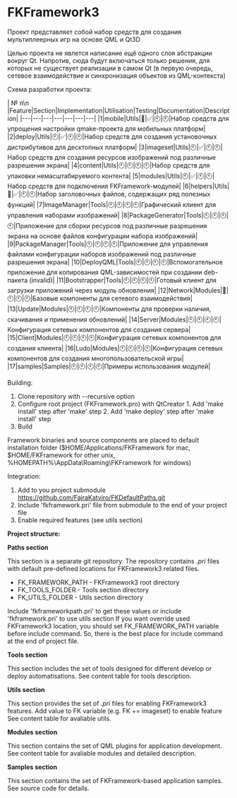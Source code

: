 ﻿# FKFramework3

Проект представляет собой набор средств для создания мультиплеерных игр на основе QML и Qt3D

Целью проекта не явлется написание ещё одного слоя абстракции вокруг Qt. Напротив, сюда будут включаться только решения, для которых не существует реализации в самом Qt (в первую очередь, сетевое взаимодействие и синхронизация объектов из QML-контекста)

Схема разработки проекта:

| № п\п |Feature|Section|Implementation|Utilisation|Testing|Documentation|Description|
|---|---|---|---|---|---|---|
|1|mobile|Utils|:arrows_counterclockwise:|:white_check_mark:|:clock10:|:clock10:|Набор средств для упрощения настройки qmake-проекта для мобильных платформ|
|2|deploy|Utils|:clock10:|:white_check_mark:|:clock10:|:clock10:|Набор средств для создания установочных дистрибутивов для десктопных платформ|
|3|imageset|Utils|:clock10:|:white_check_mark:|:clock10:|:clock10:|Набор средств для создания ресурсов изображений под различные разрешения экрана|
|4|content|Utils|:clock10:|:clock10:|:clock10:|:clock10:|Набор средств для упаковки немасштабируемого контента|
|5|modules|Utils|:clock10:|:white_check_mark:|:clock10:|:clock10:|Набор средств для подключения FKFramework-модулей|
|6|helpers|Utils|:arrows_counterclockwise:|:white_check_mark:|:clock10:|:clock10:|Набор заголовочных файлов, содержащих ряд полезных функций|
|7|ImageManager|Tools|:clock10:|:clock10:|:clock10:|:clock10:|Графический клиент для управления наборами изображений|
|8|PackageGenerator|Tools|:clock10:|:clock10:|:clock10:|:clock10:|Приложение для сборки ресурсов под различные разрешения экрана на основе файлов конфигурации набора изображений|
|9|PackageManager|Tools|:clock10:|:clock10:|:clock10:|:clock10:|Приложение для управления файлами конфигурации наборов изображений под различные разрешения экрана|
|10|DeployQML|Tools|:clock10:|:clock10:|:clock10:|:clock10:|Вспомогательное приложение для копирования QML-зависимостей при создании deb-пакета (invalid)|
|11|Bootstrapper|Tools|:clock10:|:clock10:|:clock10:|:clock10:|Готовый клиент для загрузки приложений через модуль обновления|
|12|Network|Modules|:arrows_counterclockwise:|:clock10:|:clock10:|:clock10:|Базовые компоненты для сетевого взаимодействия|
|13|Update|Modules|:clock10:|:clock10:|:clock10:|:clock10:|Компоненты для проверки наличия, скачивания и применения обновлений|
|14|Server|Modules|:clock10:|:clock10:|:clock10:|:clock10:|Конфигурация сетевых компонентов для создания сервера|
|15|Client|Modules|:clock10:|:clock10:|:clock10:|:clock10:|Конфигурация сетевых компонентов для создания клиента|
|16|Ludo|Modules|:clock10:|:clock10:|:clock10:|:clock10:|Конфигурация сетевых компонентов для создания многопользовательской игры|
|17|samples|Samples|:clock10:|:clock10:|:clock10:|:clock10:|Примеры использования модулей|


Building:

  1. Clone repository with --recursive option
  2. Configure root project (FKFramework.pro) with QtCreator
    1. Add 'make install' step after 'make' step
    2. Add 'make deploy' step after 'make install' step
  3. Build

Framework binaries and source components are placed to default installation folder ($HOME/Applications/FKFramework for mac, $HOME/FKFramework for other unix, %HOMEPATH%\AppData\Roaming\FKFramework for windows)


Integration:

  1. Add to you project submodule https://github.com/FajraKatviro/FKDefaultPaths.git
  2. Include 'fkframework.pri' file from submodule to the end of your project file
  3. Enable required features (see utils section)

**Project structure:**

**Paths section**

This section is a separate git repository. The repository contains *.pri* files with default pre-defined locations for FKFramework3 related files.
- FK_FRAMEWORK_PATH - FKFramework3 root directory
- FK_TOOLS_FOLDER - Tools section directory
- FK_UTILS_FOLDER - Utils section directory

Include 'fkframeworkpath.pri' to get these values or include 'fkframework.pri' to use utils section
If you want override used FKFramework3 location, you should set FK_FRAMEWORK_PATH variable before include command. So, there is the best place for include command at the end of project file.

**Tools section**

This section includes the set of tools designed for different develop or deploy automatisations.
See content table for tools description.

**Utils section**

This section provides the set of *.pri* files for enabling FKFramework3 features. 
Add value to FK variable (e.g. FK += imageset) to enable feature
See content table for avaliable utils.

**Modules section**

This section contains the set of QML plugins for application development.
See content table for avaliable modules and detailed description.

**Samples section**

This section contains the set of FKFramework-based application samples.
See source code for details.
